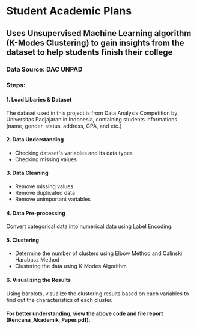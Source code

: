 # Student Academic Plans

## Uses Unsupervised Machine Learning algorithm (K-Modes Clustering) to gain insights from the dataset to help students finish their college
### Data Source: DAC UNPAD
### Steps:
#### 1. Load Libaries & Dataset
The dataset used in this project is from Data Analysis Competition by Universitas Padjajaran in Indonesia, containing students informations (name, gender, status, address, GPA, and etc.)
#### 2. Data Understanding
- Checking dataset's variables and its data types
- Checking missing values
#### 3. Data Cleaning
- Remove missing values
- Remove duplicated data
- Remove unimportant variables
#### 4. Data Pre-processing
Convert categorical data into numerical data using Label Encoding.
#### 5. Clustering
- Determine the number of clusters using Elbow Method and Calinski Harabasz Method
- Clustering the data using K-Modes Algorithm
#### 6. Visualizing the Results
Using barplots, visualize the clustering results based on each variables to find out the characteristics of each cluster.

#### For better understanding, view the above code and file report (Rencana_Akademik_Paper.pdf).
